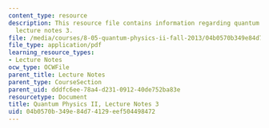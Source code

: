```yaml
---
content_type: resource
description: This resource file contains information regarding quantum physics II,
  lecture notes 3.
file: /media/courses/8-05-quantum-physics-ii-fall-2013/04b0570b349e84d74129eef504498472_MIT8_05F13_Chap_03.pdf
file_type: application/pdf
learning_resource_types:
- Lecture Notes
ocw_type: OCWFile
parent_title: Lecture Notes
parent_type: CourseSection
parent_uid: dddfc6ee-78a4-d231-0912-40de752ba83e
resourcetype: Document
title: Quantum Physics II, Lecture Notes 3
uid: 04b0570b-349e-84d7-4129-eef504498472
---
```

